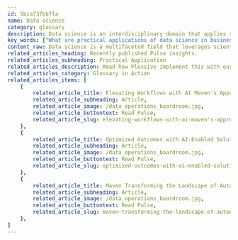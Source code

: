 ```yaml
---
id: 5bca737bb7fa
name: Data science
category: glossary
description: Data science is an interdisciplinary domain that applies scientific methodology to extract insights from complex data, informing strategic business decisions and identifying actionable opportunities through analytical rigor.
key_words: ["What are practical applications of data science in business decision-making?", "How does data science enhance artificial intelligence?", "What is the importance of data analysis in strategic business growth?", "How can data science improve operational efficiency in organizations?", "What industries benefit most from data science technologies?", "How can machine learning integrate with data science to predict trends?", "What role does data science play in understanding target markets?", "How does database coding fit into the field of data science?", "Why is it crucial to incorporate data science in current business models?", "What are the latest advancements in data science for government sectors?"]
content_raw: Data science is a multifaceted field that leverages scientific methods and practices to discover meaningful insights hidden within large volumes of data. By blending elements of mathematics, technology, and strategy, data science seeks to decode the world around us using information. A vast array of sectors, including database coding and cutting-edge artificial intelligence, fall under the expansive umbrella of data science. It is a craft that not only requires the understanding of how to collect data but also how to interpret, analyse, and apply its valuable insights to drive measurable advancements. In a business context, data science serves as an instrumental tool in informed decision-making. It draws attention to key trends and patterns, offering factual, data-backed proof to support strategic choices. Utilising data science can help businesses to set clear, achievable goals and identify lucrative opportunities. By incorporating data science into operational processes, business leaders can adopt optimum practices and concentrate their efforts on issues that genuinely warrant attention. Additionally, they can gain a clearer understanding of their target market, enabling them to better refine their approach to engage these audiences. Adopting data science in your business not only improves your decision-making processes but also uncovers potential opportunities you may have overlooked. At Maven Technologies, we believe in the power that data science can unlock, offering your business elite technological solutions dedicated to your productivity and growth. With our expert professionals at your helm, you can trust us to navigate your business with data-driven efficiency.
related_articles_heading: Recently published Pulse insights.
related_articles_subheading: Practical Application
related_articles_description: Read how Plexsive implement this with our clients.
related_articles_category: Glossary in Action
related_articles_items: [
	{
		related_article_title: Elevating Workflows with AI Maven's Approach,
		related_article_subheading: Article,
		related_article_image: /data_operations_boardroom.jpg,
		related_article_buttontext: Read Pulse,
		related_article_slug: elevating-workflows-with-ai-maven's-approach
	},
	{
		related_article_title: Optimized Outcomes with AI-Enabled Solutions,
		related_article_subheading: Article,
		related_article_image: /data_operations_boardroom.jpg,
		related_article_buttontext: Read Pulse,
		related_article_slug: optimized-outcomes-with-ai-enabled-solutions
	},
	{
		related_article_title: Maven Transforming the Landscape of Autonomous Vehicles,
		related_article_subheading: Article,
		related_article_image: /data_operations_boardroom.jpg,
		related_article_buttontext: Read Pulse,
		related_article_slug: maven-transforming-the-landscape-of-autonomous-vehicles
	},
]
---
```

